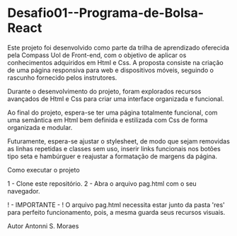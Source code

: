 # Desafio01--Programa-de-Bolsa-React

Este projeto foi desenvolvido como parte da trilha de aprendizado  oferecida pela Compass Uol de Front-end, com o objetivo de aplicar os conhecimentos adquiridos em Html e Css. A proposta consiste na criação de uma página responsiva para web e dispositivos móveis, seguindo o rascunho fornecido pelos instrutores.

Durante o desenvolvimento do projeto, foram explorados recursos avançados de Html e Css para criar uma interface organizada e funcional.

Ao final do projeto, espera-se ter uma página totalmente funcional, com uma semântica em Html bem definida e estilizada com Css de forma organizada e modular.

Futuramente, espera-se ajustar o stylesheet, de modo que sejam removidas as linhas repetidas e classes sem uso, inserir links funcionais nos botões tipo seta e hambúrguer e reajustar a formatação de margens da página.

Como executar o projeto

1 - Clone este repositório.
2 - Abra o arquivo pag.html com o seu navegador.

! - IMPORTANTE - !
O arquivo pag.html necessita estar junto da pasta 'res' para perfeito funcionamento, pois, a mesma guarda seus recursos visuais.


Autor
Antonni S. Moraes